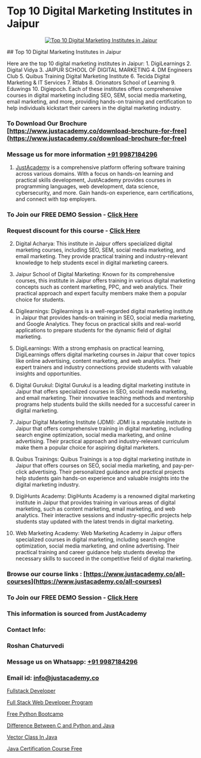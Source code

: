 # Top 10 Digital Marketing Institutes in Jaipur

<p align="center">
  <a href="https://justacademy.co/course-detail/digital-marketing">
    <img src="https://justacademy.co/storage2/course_image/1676636720_course_image.webp" alt="Top 10 Digital Marketing Institutes in Jaipur">
  </a>
</p>
## Top 10 Digital Marketing Institutes in Jaipur

Here are the top 10 digital marketing institutes in Jaipur: 1. DigiLearnings 2. Digital Vidya 3. JAIPUR SCHOOL OF DIGITAL MARKETING 4. DM Engineers Club 5. Quibus Training Digital Marketing Institute 6. Tecida Digital Marketing & IT Services 7. Rtlabs 8. Orionators School of Learning 9. Eduwings 10. Digiepoch. Each of these institutes offers comprehensive courses in digital marketing including SEO, SEM, social media marketing, email marketing, and more, providing hands-on training and certification to help individuals kickstart their careers in the digital marketing industry.
### To Download Our Brochure [https://www.justacademy.co/download-brochure-for-free](https://www.justacademy.co/download-brochure-for-free)
### Message us for more information [+91 9987184296](https://api.whatsapp.com/send?phone=919987184296)

1) [JustAcademy](https://justacademy.co) is a comprehensive platform offering software training across various domains. With a focus on hands-on learning and practical skills development, JustAcademy provides courses in programming languages, web development, data science, cybersecurity, and more. Gain hands-on experience, earn certifications, and connect with top employers.

### To Join our FREE DEMO Session - [Click Here](https://www.justacademy.co/register-for-course-demo/)
### Request discount for this course - [Click Here](https://justacademy.co/contact-us/)

2) Digital Acharya: This institute in Jaipur offers specialized digital marketing courses, including SEO, SEM, social media marketing, and email marketing. They provide practical training and industry-relevant knowledge to help students excel in digital marketing careers.

3) Jaipur School of Digital Marketing: Known for its comprehensive courses, this institute in Jaipur offers training in various digital marketing concepts such as content marketing, PPC, and web analytics. Their practical approach and expert faculty members make them a popular choice for students.

4) Digilearnings: Digilearnings is a well-regarded digital marketing institute in Jaipur that provides hands-on training in SEO, social media marketing, and Google Analytics. They focus on practical skills and real-world applications to prepare students for the dynamic field of digital marketing.

5) DigiLearnings: With a strong emphasis on practical learning, DigiLearnings offers digital marketing courses in Jaipur that cover topics like online advertising, content marketing, and web analytics. Their expert trainers and industry connections provide students with valuable insights and opportunities.

6) Digital Gurukul: Digital Gurukul is a leading digital marketing institute in Jaipur that offers specialized courses in SEO, social media marketing, and email marketing. Their innovative teaching methods and mentorship programs help students build the skills needed for a successful career in digital marketing.

7) Jaipur Digital Marketing Institute (JDMI): JDMI is a reputable institute in Jaipur that offers comprehensive training in digital marketing, including search engine optimization, social media marketing, and online advertising. Their practical approach and industry-relevant curriculum make them a popular choice for aspiring digital marketers.

8) Quibus Trainings: Quibus Trainings is a top digital marketing institute in Jaipur that offers courses on SEO, social media marketing, and pay-per-click advertising. Their personalized guidance and practical projects help students gain hands-on experience and valuable insights into the digital marketing industry.

9) DigiHunts Academy: DigiHunts Academy is a renowned digital marketing institute in Jaipur that provides training in various areas of digital marketing, such as content marketing, email marketing, and web analytics. Their interactive sessions and industry-specific projects help students stay updated with the latest trends in digital marketing.

10) Web Marketing Academy: Web Marketing Academy in Jaipur offers specialized courses in digital marketing, including search engine optimization, social media marketing, and online advertising. Their practical training and career guidance help students develop the necessary skills to succeed in the competitive field of digital marketing.

### Browse our course links : [https://www.justacademy.co/all-courses](https://www.justacademy.co/all-courses) 
### To Join our FREE DEMO Session - [Click Here](https://www.justacademy.co/register-for-course-demo)


### This information is sourced from JustAcademy
### Contact Info:
### Roshan Chaturvedi
### Message us on Whatsapp: [+91 9987184296](https://api.whatsapp.com/send?phone=919987184296)
### Email id: [info@justacademy.co](mailto:info@justacademy.co)
                
[Fullstack Developer](https://www.linkedin.com/pulse/fullstack-developer-justacademy-chandigarh-jxncc/)

[Full Stack Web Developer Program](https://www.linkedin.com/pulse/full-stack-web-developer-program-justacademy-ahmedabad-cghff/)

[Free Python Bootcamp](https://medium.com/@kamblerajas684/free-python-bootcamp-1dbd748dcf1a)

[Difference Between C and Python and Java](https://medium.com/@roneet705/difference-between-c-and-python-and-java-1cc317797a67)

[Vector Class In Java](https://justacademyin.github.io/justacademy/vector-class-in-java)

[Java Certification Course Free](https://justacademyin.github.io/justacademy/java-certification-course-free)

